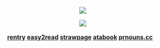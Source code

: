 
  <p align="center">
</p>
 <p align="center">
<img src="https://file.garden/Zy4Qac38k0TT_wEe/imageedit_1_6822589144.png" data-canonical-src="(https://pbs.twimg.com/media/GYszLABX0AAIY8N?format=jpg&name=4096x4096)" width =  />
</p>
<p align="center">
  <img src="https://komarev.com/ghpvc/?username=hamatours&label=vistors&color=8acceb">
  </p>
<div align="center">

<b> [rentry](https://rentry.co/yuridivye) [easy2read](https://rentry.co/fishmael) [strawpage](https://gachikoi.straw.page/) [atabook](https://kurode.atabook.org/)  [prnouns.cc](https://pronouns.cc/@hamatours)ㅤ</b>
